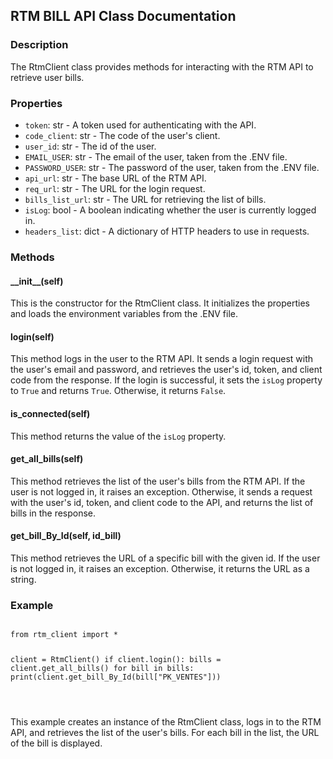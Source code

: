 <h2>RTM BILL API Class Documentation</h2>
<h3>Description</h3>
<p>The RtmClient class provides methods for interacting with the RTM API to retrieve user bills.</p>
<h3>Properties</h3>
<ul>
  <li><code>token</code>: str - A token used for authenticating with the API.</li>
  <li><code>code_client</code>: str - The code of the user's client.</li>
  <li><code>user_id</code>: str - The id of the user.</li>
  <li><code>EMAIL_USER</code>: str - The email of the user, taken from the .ENV file.</li>
  <li><code>PASSWORD_USER</code>: str - The password of the user, taken from the .ENV file.</li>
  <li><code>api_url</code>: str - The base URL of the RTM API.</li>
  <li><code>req_url</code>: str - The URL for the login request.</li>
  <li><code>bills_list_url</code>: str - The URL for retrieving the list of bills.</li>
  <li><code>isLog</code>: bool - A boolean indicating whether the user is currently logged in.</li>
  <li><code>headers_list</code>: dict - A dictionary of HTTP headers to use in requests.</li>
</ul>
<h3>Methods</h3>
<h4>__init__(self)</h4>
<p>This is the constructor for the RtmClient class. It initializes the properties and loads the environment variables from the .ENV file.</p>
<h4>login(self)</h4>
<p>This method logs in the user to the RTM API. It sends a login request with the user's email and password, and retrieves the user's id, token, and client code from the response. If the login is successful, it sets the <code>isLog</code> property to <code>True</code> and returns <code>True</code>. Otherwise, it returns <code>False</code>.</p>
<h4>is_connected(self)</h4>
<p>This method returns the value of the <code>isLog</code> property.</p>
<h4>get_all_bills(self)</h4>
<p>This method retrieves the list of the user's bills from the RTM API. If the user is not logged in, it raises an exception. Otherwise, it sends a request with the user's id, token, and client code to the API, and returns the list of bills in the response.</p>
<h4>get_bill_By_Id(self, id_bill)</h4>
<p>This method retrieves the URL of a specific bill with the given id. If the user is not logged in, it raises an exception. Otherwise, it returns the URL as a string.</p>
<h3>Example</h3>
<pre>
<code>
from rtm_client import *

client = RtmClient()
if client.login():
    bills = client.get_all_bills()
    for bill in bills:
        print(client.get_bill_By_Id(bill["PK_VENTES"]))

</code>
</pre>
<div>
This example creates an instance of the RtmClient class, logs in to the RTM API, and retrieves the list of the user's bills. For each bill in the list, the URL of the bill is displayed.
</div>